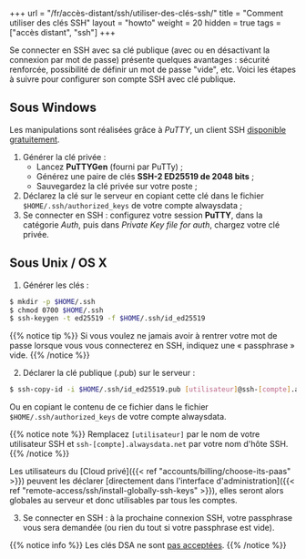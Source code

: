 +++
url = "/fr/accès-distant/ssh/utiliser-des-clés-ssh/"
title = "Comment utiliser des clés SSH"
layout = "howto"
weight = 20
hidden = true
tags = ["accès distant", "ssh"]
+++

Se connecter en SSH avec sa clé publique (avec ou en désactivant la connexion par mot de passe) présente quelques avantages : sécurité renforcée, possibilité de définir un mot de passe "vide", etc. Voici les étapes à suivre pour configurer son compte SSH avec clé publique.

## Sous Windows

Les manipulations sont réalisées grâce à *PuTTY*, un client SSH [disponible gratuitement](https://www.chiark.greenend.org.uk/~sgtatham/putty/download.html).

1. Générer la clé privée :
    - Lancez **PuTTYGen** (fourni par PuTTy) ;
    - Générez une paire de clés **SSH-2 ED25519 de 2048 bits** ;
    - Sauvegardez la clé privée sur votre poste ;
2. Déclarez la clé sur le serveur en copiant cette clé dans le fichier `$HOME/.ssh/authorized_keys` de votre compte alwaysdata ;
3. Se connecter en SSH : configurez votre session **PuTTY**, dans la catégorie *Auth*, puis dans *Private Key file for auth*, chargez votre clé privée.

## Sous Unix / OS X

1. Générer les clés :

```sh
$ mkdir -p $HOME/.ssh
$ chmod 0700 $HOME/.ssh
$ ssh-keygen -t ed25519 -f $HOME/.ssh/id_ed25519
```

{{% notice tip %}}
Si vous voulez ne jamais avoir à rentrer votre mot de passe lorsque vous vous connecterez en SSH, indiquez une « passphrase » vide.
{{% /notice %}} 

2. Déclarer la clé publique (.pub) sur le serveur :

```sh
$ ssh-copy-id -i $HOME/.ssh/id_ed25519.pub [utilisateur]@ssh-[compte].alwaysdata.net
```
    
Ou en copiant le contenu de ce fichier dans le fichier `$HOME/.ssh/authorized_keys` de votre compte alwaysdata.

{{% notice note %}}
Remplacez `[utilisateur]` par le nom de votre utilisateur SSH et `ssh-[compte].alwaysdata.net` par votre nom d'hôte SSH.
{{% /notice %}}

Les utilisateurs du [Cloud privé]({{< ref "accounts/billing/choose-its-paas" >}}) peuvent les déclarer [directement dans l'interface d'administration]({{< ref "remote-access/ssh/install-globally-ssh-keys" >}}), elles seront alors globales au serveur et donc utilisables par tous les comptes.

3. Se connecter en SSH : à la prochaine connexion SSH, votre passphrase vous sera demandée (ou rien du tout si votre passphrase est vide).

{{% notice info %}}
Les clés DSA ne sont [pas acceptées](https://www.openssh.com/legacy.html).
{{% /notice %}}
